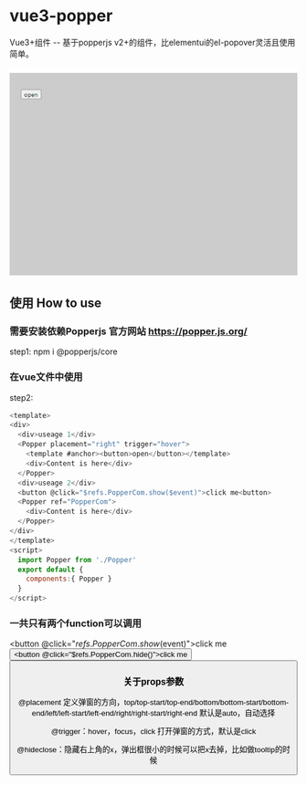 # vue3-popper
Vue3+组件 -- 基于popperjs v2+的组件，比elementui的el-popover灵活且使用简单。

<img src="demo.gif" />

## 使用 How to use

### 需要安装依赖Popperjs  官方网站 https://popper.js.org/
step1: npm i @popperjs/core  

### 在vue文件中使用
step2: 
```javascript
<template>
<div>
  <div>useage 1</div>
  <Popper placement="right" trigger="hover">
    <template #anchor><button>open</button></template>
    <div>Content is here</div>
  </Popper>
  <div>useage 2</div>
  <button @click="$refs.PopperCom.show($event)">click me<button>
  <Popper ref="PopperCom">
    <div>Content is here</div>
  </Popper>
</div>
</template>
<script>
  import Popper from './Popper'
  export default {
    components:{ Popper }
  }
</script>
```
### 一共只有两个function可以调用
<button @click="$refs.PopperCom.show($event)">click me<button>
<button @click="$refs.PopperCom.hide()">click me<button>
### 关于props参数 
@placement 定义弹窗的方向，top/top-start/top-end/bottom/bottom-start/bottom-end/left/left-start/left-end/right/right-start/right-end  默认是auto，自动选择
  
@trigger：hover，focus，click 打开弹窗的方式，默认是click

@hideclose：隐藏右上角的x，弹出框很小的时候可以把x去掉，比如做tooltip的时候
